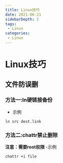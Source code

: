 ```yaml
---
title: Linux技巧
date: 2021-06-21
sidebarDepth: 2
tags:
 - Linux
categories:
 - Linux
---
```

# Linux技巧
## 文件防误删
### 方法一:ln硬链接备份
- 示例
```shell
ln src dest.link 
```
### 方法二:chattr禁止删除
**注意：需要root权限**
-示例
```shell
chattr +i file
```
